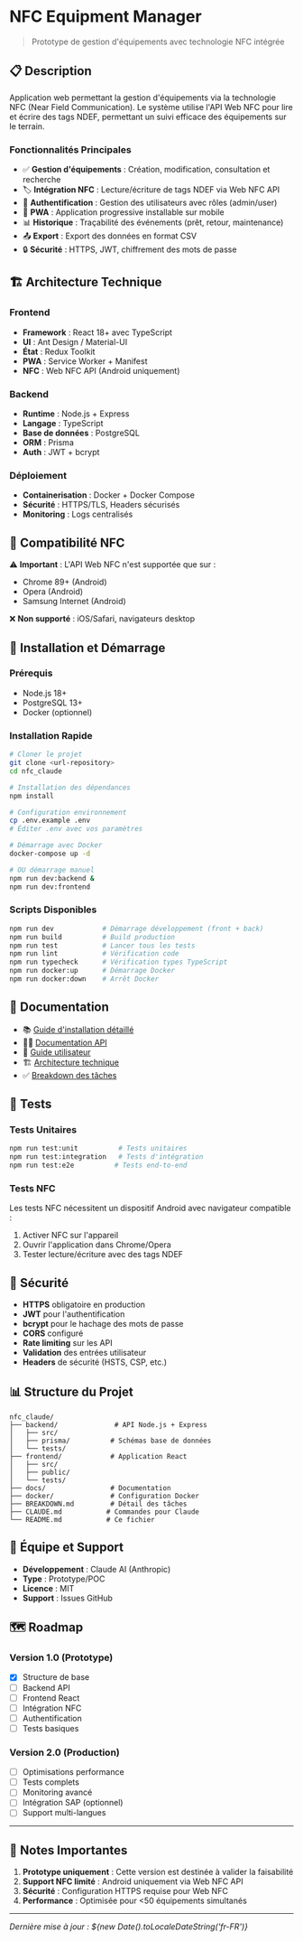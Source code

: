 # NFC Equipment Manager

> Prototype de gestion d'équipements avec technologie NFC intégrée

## 📋 Description

Application web permettant la gestion d'équipements via la technologie NFC (Near Field Communication). Le système utilise l'API Web NFC pour lire et écrire des tags NDEF, permettant un suivi efficace des équipements sur le terrain.

### Fonctionnalités Principales

- ✅ **Gestion d'équipements** : Création, modification, consultation et recherche
- 🏷️ **Intégration NFC** : Lecture/écriture de tags NDEF via Web NFC API
- 👥 **Authentification** : Gestion des utilisateurs avec rôles (admin/user)
- 📱 **PWA** : Application progressive installable sur mobile
- 📊 **Historique** : Traçabilité des événements (prêt, retour, maintenance)
- 📤 **Export** : Export des données en format CSV
- 🔒 **Sécurité** : HTTPS, JWT, chiffrement des mots de passe

## 🏗️ Architecture Technique

### Frontend
- **Framework** : React 18+ avec TypeScript
- **UI** : Ant Design / Material-UI
- **État** : Redux Toolkit
- **PWA** : Service Worker + Manifest
- **NFC** : Web NFC API (Android uniquement)

### Backend
- **Runtime** : Node.js + Express
- **Langage** : TypeScript
- **Base de données** : PostgreSQL
- **ORM** : Prisma
- **Auth** : JWT + bcrypt

### Déploiement
- **Containerisation** : Docker + Docker Compose
- **Sécurité** : HTTPS/TLS, Headers sécurisés
- **Monitoring** : Logs centralisés

## 🔧 Compatibilité NFC

⚠️ **Important** : L'API Web NFC n'est supportée que sur :
- Chrome 89+ (Android)
- Opera (Android)  
- Samsung Internet (Android)

❌ **Non supporté** : iOS/Safari, navigateurs desktop

## 🚀 Installation et Démarrage

### Prérequis
- Node.js 18+
- PostgreSQL 13+
- Docker (optionnel)

### Installation Rapide

```bash
# Cloner le projet
git clone <url-repository>
cd nfc_claude

# Installation des dépendances
npm install

# Configuration environnement
cp .env.example .env
# Éditer .env avec vos paramètres

# Démarrage avec Docker
docker-compose up -d

# OU démarrage manuel
npm run dev:backend &
npm run dev:frontend
```

### Scripts Disponibles

```bash
npm run dev            # Démarrage développement (front + back)
npm run build          # Build production
npm run test           # Lancer tous les tests
npm run lint           # Vérification code
npm run typecheck      # Vérification types TypeScript
npm run docker:up      # Démarrage Docker
npm run docker:down    # Arrêt Docker
```

## 📖 Documentation

- 📚 [Guide d'installation détaillé](docs/INSTALLATION.md)
- 👨‍💻 [Documentation API](docs/API.md)
- 🎯 [Guide utilisateur](docs/USER_GUIDE.md)
- 🏗️ [Architecture technique](docs/ARCHITECTURE.md)
- ✅ [Breakdown des tâches](BREAKDOWN.md)

## 🧪 Tests

### Tests Unitaires
```bash
npm run test:unit          # Tests unitaires
npm run test:integration   # Tests d'intégration
npm run test:e2e          # Tests end-to-end
```

### Tests NFC
Les tests NFC nécessitent un dispositif Android avec navigateur compatible :
1. Activer NFC sur l'appareil
2. Ouvrir l'application dans Chrome/Opera
3. Tester lecture/écriture avec des tags NDEF

## 🔐 Sécurité

- **HTTPS** obligatoire en production
- **JWT** pour l'authentification
- **bcrypt** pour le hachage des mots de passe
- **CORS** configuré
- **Rate limiting** sur les API
- **Validation** des entrées utilisateur
- **Headers** de sécurité (HSTS, CSP, etc.)

## 📊 Structure du Projet

```
nfc_claude/
├── backend/              # API Node.js + Express
│   ├── src/
│   ├── prisma/          # Schémas base de données
│   └── tests/
├── frontend/            # Application React
│   ├── src/
│   ├── public/
│   └── tests/
├── docs/                # Documentation
├── docker/              # Configuration Docker
├── BREAKDOWN.md         # Détail des tâches
├── CLAUDE.md           # Commandes pour Claude
└── README.md           # Ce fichier
```

## 👥 Équipe et Support

- **Développement** : Claude AI (Anthropic)
- **Type** : Prototype/POC
- **Licence** : MIT
- **Support** : Issues GitHub

## 🗺️ Roadmap

### Version 1.0 (Prototype)
- [x] Structure de base
- [ ] Backend API
- [ ] Frontend React
- [ ] Intégration NFC
- [ ] Authentification
- [ ] Tests basiques

### Version 2.0 (Production)
- [ ] Optimisations performance
- [ ] Tests complets
- [ ] Monitoring avancé
- [ ] Intégration SAP (optionnel)
- [ ] Support multi-langues

---

## 📝 Notes Importantes

1. **Prototype uniquement** : Cette version est destinée à valider la faisabilité
2. **Support NFC limité** : Android uniquement via Web NFC API
3. **Sécurité** : Configuration HTTPS requise pour Web NFC
4. **Performance** : Optimisée pour <50 équipements simultanés

---

*Dernière mise à jour : ${new Date().toLocaleDateString('fr-FR')}*